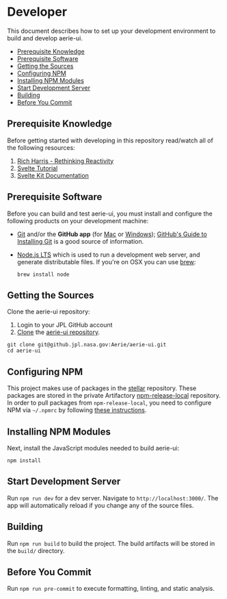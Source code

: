 # Developer

This document describes how to set up your development environment to build and develop aerie-ui.

- [Prerequisite Knowledge](#prerequisite-knowledge)
- [Prerequisite Software](#prerequisite-software)
- [Getting the Sources](#getting-the-sources)
- [Configuring NPM](#configuring-npm)
- [Installing NPM Modules](#installing-npm-modules)
- [Start Development Server](#start-development-server)
- [Building](#building)
- [Before You Commit](#before-you-commit)

## Prerequisite Knowledge

Before getting started with developing in this repository read/watch all of the following resources:

1. [Rich Harris - Rethinking Reactivity](https://www.youtube.com/watch?v=AdNJ3fydeao)
1. [Svelte Tutorial](https://svelte.dev/tutorial/basics)
1. [Svelte Kit Documentation](https://kit.svelte.dev/docs)

## Prerequisite Software

Before you can build and test aerie-ui, you must install and configure the
following products on your development machine:

- [Git](http://git-scm.com) and/or the **GitHub app** (for [Mac](http://mac.github.com) or [Windows](http://windows.github.com)); [GitHub's Guide to Installing Git](https://help.github.com/articles/set-up-git) is a good source of information.

- [Node.js LTS](http://nodejs.org) which is used to run a development web server, and generate distributable files. If you're on OSX you can use [brew](https://brew.sh/):

  ```shell
  brew install node
  ```

## Getting the Sources

Clone the aerie-ui repository:

1. Login to your JPL GitHub account
1. [Clone](https://help.github.com/en/github/creating-cloning-and-archiving-repositories/cloning-a-repository) the [aerie-ui repository](https://github.jpl.nasa.gov/MPS/aerie-ui).

```shell
git clone git@github.jpl.nasa.gov:Aerie/aerie-ui.git
cd aerie-ui
```

## Configuring NPM

This project makes use of packages in the [stellar](https://github.jpl.nasa.gov/Stellar) repository. These packages are stored in the private Artifactory [npm-release-local](https://artifactory.jpl.nasa.gov/artifactory/webapp/#/artifacts/browse/tree/General/npm-release-local) repository. In order to pull packages from `npm-release-local`, you need to configure NPM via `~/.npmrc` by following [these instructions](https://github.jpl.nasa.gov/Stellar/stellar#installation-prerequisites).

## Installing NPM Modules

Next, install the JavaScript modules needed to build aerie-ui:

```shell
npm install
```

## Start Development Server

Run `npm run dev` for a dev server. Navigate to `http://localhost:3000/`. The app will automatically reload if you change any of the source files.

## Building

Run `npm run build` to build the project. The build artifacts will be stored in the `build/` directory.

## Before You Commit

Run `npm run pre-commit` to execute formatting, linting, and static analysis.
